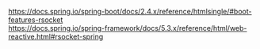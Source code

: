 
https://docs.spring.io/spring-boot/docs/2.4.x/reference/htmlsingle/#boot-features-rsocket  
https://docs.spring.io/spring-framework/docs/5.3.x/reference/html/web-reactive.html#rsocket-spring  

